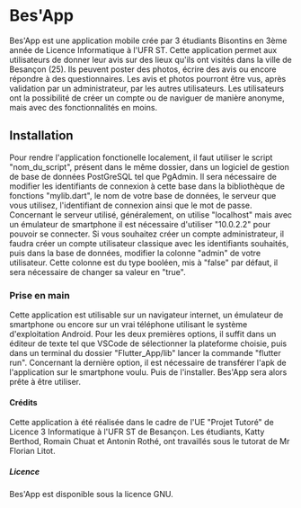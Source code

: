 # Bes'App

Bes'App est une application mobile crée par 3 étudiants Bisontins en 3ème année de Licence Informatique à l'UFR ST.
Cette application permet aux utilisateurs de donner leur avis sur des lieux qu'ils ont visités dans la ville de Besançon (25).
Ils peuvent poster des photos, écrire des avis ou encore répondre à des questionnaires.
Les avis et photos pourront être vus, après validation par un administrateur, par les autres utilisateurs.
Les utilisateurs ont la possibilité de créer un compte ou de naviguer de manière anonyme, mais avec des fonctionnalités en moins.

## Installation

Pour rendre l'application fonctionelle localement, il faut utiliser le script "nom_du_script", présent dans le même dossier, dans un logiciel de gestion de base de données PostGreSQL tel que PgAdmin.
Il sera nécessaire de modifier les identifiants de connexion à cette base dans la bibliothèque de fonctions "mylib.dart", le nom de votre base de données, le serveur que vous utilisez, l'identifiant de connexion ainsi que le mot de passe. Concernant le serveur utilisé, généralement, on utilise "localhost" mais avec un émulateur de smartphone il est nécessaire d'utiliser "10.0.2.2" pour pouvoir se connecter.
Si vous souhaitez créer un compte administrateur, il faudra créer un compte utilisateur classique avec les identifiants souhaités, puis dans la base de données, modifier la colonne "admin" de votre utilisateur. Cette colonne est du type booléen, mis à "false" par défaut, il sera nécessaire de changer sa valeur en "true".

### Prise en main

Cette application est utilisable sur un navigateur internet, un émulateur de smartphone ou encore sur un vrai téléphone utilisant le système d'exploitation Android.
Pour les deux premières options, il suffit dans un éditeur de texte tel que VSCode de sélectionner la plateforme choisie, puis dans un terminal du dossier "Flutter_App/lib" lancer la commande "flutter run".
Concernant la dernière option, il est nécessaire de transférer l'apk de l'application sur le smartphone voulu. Puis de l'installer.
Bes'App sera alors prête à être utiliser.

#### Crédits

Cette application à été réalisée dans le cadre de l'UE "Projet Tutoré" de Licence 3 Informatique à l'UFR ST de Besançon.
Les étudiants, Katty Berthod, Romain Chuat et Antonin Rothé, ont travaillés sous le tutorat de Mr Florian Litot.

##### Licence

Bes'App est disponible sous la licence GNU. 